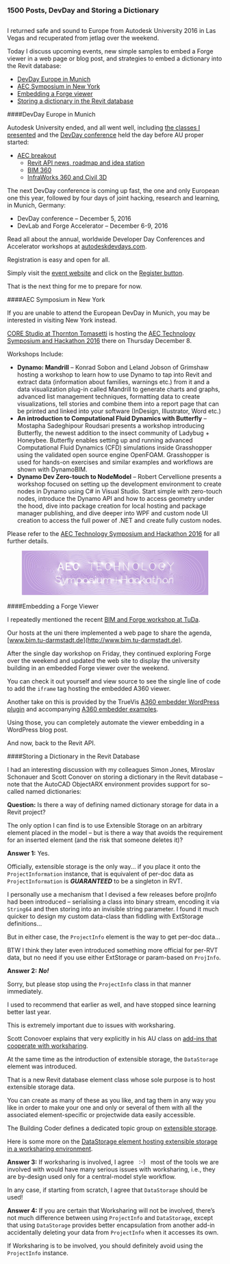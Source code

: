 <head>
<meta http-equiv="Content-Type" content="text/html; charset=utf-8">
<link rel="stylesheet" type="text/css" href="bc.css">
<script src="run_prettify.js" type="text/javascript"></script>
<!--
<script src="https://google-code-prettify.googlecode.com/svn/loader/run_prettify.js" type="text/javascript"></script>
-->
</head>

<!---

Caroline Ward  FW: Autodesk® Developer News - special DevDays edition 

1500 Posts DevDay and Storing a Dictionary #RevitAPI @AutodeskRevit #aec #bim #dynamobim @AutodeskForge #DevLab @TT_CORE

Welcome to The Building Coder post number 1500! I returned safe and sound to Europe from Autodesk University 2016 in Las Vegas and recuperated from jetlag over the weekend. Today I discuss upcoming events, new simple samples to embed a Forge viewer in a web page or blog post, and strategies to embed a dictionary into the Revit database
&ndash; DevDay Europe in Munich
&ndash; AEC Symposium in New York
&ndash; Embedding a Forge viewer
&ndash; Storing a dictionary in the Revit database...

-->

### 1500 Posts, DevDay and Storing a Dictionary

<h2>
<script language="JavaScript1.2">
/* Neon Lights Text By JavaScript Kit (http://javascriptkit.com) */

var message="Welcome to The Building Coder post number 1500!"
var neonbasecolor="gray"
var neontextcolor="orange"
var flashspeed=100 // milliseconds

///No need to edit below this line/////

var n=0
if (document.all||document.getElementById){
document.write('')
for (m=0;m<message.length;m++)
document.write('<span id="neonlight'+m+'">'+message.charAt(m)+'</span>')
document.write('')
}
else
document.write(message)
function crossref(number){
var crossobj=document.all? eval("document.all.neonlight"+number) : document.getElementById("neonlight"+number)
return crossobj
}

function neon(){
  //Change all letters to base color
  if (n==0){
  for (m=0;m<message.length;m++)
  //eval("document.all.neonlight"+m).style.color=neonbasecolor
  crossref(m).style.color=neonbasecolor
}

//cycle through and change individual letters to neon color
crossref(n).style.color=neontextcolor

if (n<message.length-1)
n++
else{
n=0
clearInterval(flashing)
setTimeout("beginneon()",1500)
return
}
}

function beginneon(){
  if (document.all||document.getElementById)
  flashing=setInterval("neon()",flashspeed)
}

beginneon()
</script>
</h2>

I returned safe and sound to Europe from Autodesk University 2016 in Las Vegas and recuperated from jetlag over the weekend.

Today I discuss upcoming events, new simple samples to embed a Forge viewer in a web page or blog post, and strategies to embed a dictionary into the Revit database:

- [DevDay Europe in Munich](#2)
- [AEC Symposium in New York](#3)
- [Embedding a Forge viewer](#4)
- [Storing a dictionary in the Revit database](#5)


####<a name="2"></a>DevDay Europe in Munich

Autodesk University ended, and all went well,
including [the classes I presented](http://thebuildingcoder.typepad.com/blog/2016/10/au-revit-20171-and-rex-freezedrawing.html#2) and
the [DevDay conference](http://thebuildingcoder.typepad.com/blog/2016/11/devday-conference-at-autodesk-university.html) held
the day before AU proper started:

- [AEC breakout](http://thebuildingcoder.typepad.com/blog/2016/11/devday-conference-at-autodesk-university.html#3)
    - [Revit API news, roadmap and idea station](http://thebuildingcoder.typepad.com/blog/2016/11/devday-conference-at-autodesk-university.html#4)
    - [BIM 360](http://thebuildingcoder.typepad.com/blog/2016/11/devday-conference-at-autodesk-university.html#5)
    - [InfraWorks 360 and Civil 3D](http://thebuildingcoder.typepad.com/blog/2016/11/devday-conference-at-autodesk-university.html#6)

The next DevDay conference is coming up fast, the one and only European one this year, followed by four days of joint hacking, research and learning, in Munich, Germany:

- DevDay conference &ndash; December 5, 2016
- DevLab and Forge Accelerator &ndash; December 6-9, 2016

Read all about the annual, worldwide Developer Day Conferences and Accelerator workshops
at [autodeskdevdays.com](http://autodeskdevdays.com).

Registration is easy and open for all.

Simply visit the [event website](http://autodeskdevdays.com) and click on
the [Register button](http://autodeskdevdays.com/register).

That is the next thing for me to prepare for now.


####<a name="3"></a>AEC Symposium in New York

If you are unable to attend the European DevDay in Munich, you may be interested in visiting New York instead.

[CORE Studio at Thornton Tomasetti](http://core.thorntontomasetti.com) is hosting
the [AEC Technology Symposium and Hackathon 2016](http://core.thorntontomasetti.com/event/aec-technology-symposium-and-hackathon-2016) there
on Thursday December 8.

Workshops Include:

- **Dynamo: Mandrill** &ndash; Konrad Sobon and Leland Jobson of Grimshaw hosting a workshop to learn how to use Dynamo to tap into Revit and extract data (information about families, warnings etc.) from it and a data visualization plug-in called Mandrill to generate charts and graphs, advanced list management techniques, formatting data to create  visualizations, tell stories and combine them into a report page that can be printed and linked into your software (InDesign, Illustrator, Word etc.)
- **An introduction to Computational Fluid Dynamics with Butterfly** &ndash; Mostapha Sadeghipour Roudsari presents a workshop introducing Butterfly, the newest addition to the insect community of Ladybug + Honeybee. Butterfly enables setting up and running advanced Computational Fluid Dynamics (CFD) simulations inside Grasshopper using the validated open source engine OpenFOAM. Grasshopper is used for hands-on exercises and similar examples and workflows are shown with DynamoBIM.
- **Dynamo Dev Zero-touch to NodeModel** &ndash; Robert Cervellione presents a workshop focused on setting up the development environment to create nodes in Dynamo using C# in Visual Studio. Start simple with zero-touch nodes,  introduce the Dynamo API and how to access geometry under the hood, dive into package creation for local hosting and package manager publishing, and dive deeper into WPF and custom node UI creation to access the full power of .NET and create fully custom nodes.

Please refer to
the [AEC Technology Symposium and Hackathon 2016](http://core.thorntontomasetti.com/event/aec-technology-symposium-and-hackathon-2016) for
all further details.

<center>
<img src="img/2016-12_core_tt_aec_symposium.jpg" alt="AEC Symposium" width="436">
</center>


####<a name="4"></a>Embedding a Forge Viewer

I repeatedly mentioned
the recent [BIM and Forge workshop at TuDa](http://thebuildingcoder.typepad.com/blog/2016/11/bimtuda-devdays-forge-news-and-more-events.html).

Our hosts at the uni there implemented a web page to share the agenda, [www.bim.tu-darmstadt.de](http://www.bim.tu-darmstadt.de).

After the single day workshop on Friday, they continued exploring Forge over the weekend and updated the web site to display the university building in an embedded Forge viewer over the weekend.

You can check it out yourself and view source to see the single line of code to add the `iframe` tag hosting the embedded A360 viewer.

Another take on this is provided by the
TrueVis [A360 embedder WordPress plugin](http://truevis.com/a360-embedder-wordpress-plugin) and 
accompanying [A360 embedder examples](http://truevis.com/a360-embedder-examples).

Using those, you can completely automate the viewer embedding in a WordPress blog post.

And now, back to the Revit API.


####<a name="3"></a>Storing a Dictionary in the Revit Database

I had an interesting discussion with my colleagues Simon Jones, Miroslav Schonauer and Scott Conover on storing a dictionary in the Revit database &ndash; note that the AutoCAD ObjectARX environment provides support for so-called named dictionaries:

**Question:** Is there a way of defining named dictionary storage for data in a Revit project?
 
The only option I can find is to use Extensible Storage on an arbitrary element placed in the model &ndash; but is there a way that avoids the requirement for an inserted element (and the risk that someone deletes it)?

**Answer 1:** Yes.
 
Officially, extensible storage is the only way... if you place it onto the `ProjectInformation` instance, that is equivalent of per-doc data as `ProjectInformation` is <b><i>GUARANTEED</i></b> to be a singleton in RVT.
 
I personally use a mechanism that I devised a few releases before projInfo had been introduced &ndash; serialising a class into binary stream, encoding it via `String64` and then storing into an invisible string parameter. I found it much quicker to design my custom data-class than fiddling with ExtStorage definitions…
 
But in either case, the `ProjectInfo` element is the way to get per-doc data…

BTW I think they later even introduced something more official for per-RVT data, but no need if you use either ExtStorage or param-based on `ProjInfo`.

**Answer 2:** <b><i>No!</i></b>

Sorry, but please stop using the `ProjectInfo` class in that manner immediately.
 
I used to recommend that earlier as well, and have stopped since learning better last year.
 
This is extremely important due to issues with worksharing.
 
Scott Conovoer explains that very explicitly in his AU class on [add-ins that cooperate with worksharing](http://thebuildingcoder.typepad.com/blog/2014/10/worksharing-and-duplicating-element-geometry.html#2).
 
At the same time as the introduction of extensible storage, the `DataStorage` element was introduced.
 
That is a new Revit database element class whose sole purpose is to host extensible storage data.
 
You can create as many of these as you like, and tag them in any way you like in order to make your one and only or several of them with all the associated element-specific or projectwide data easily accessible.
 
The Building Coder defines a dedicated topic group on [extensible storage](http://thebuildingcoder.typepad.com/blog/about-the-author.html#5.23).
 
Here is some more on
the [DataStorage element hosting extensible storage in a worksharing environment](http://thebuildingcoder.typepad.com/blog/2015/02/extensible-storage-in-a-worksharing-environment.html).

**Answer 3:** If worksharing is involved, I agree &nbsp; :-) &nbsp; most of the tools we are involved with would have many serious issues with worksharing, i.e., they are by-design used only for a central-model style workflow.

In any case, if starting from scratch, I agree that `DataStorage` should be used!

**Answer 4:** If you are certain that Worksharing will not be involved, there’s not much difference between using `ProjectInfo` and `DataStorage`, except that using `DataStorage` provides better encapsulation from another add-in accidentally deleting your data from `ProjectInfo` when it accesses its own.
 
If Worksharing is to be involved, you should definitely avoid using the `ProjectInfo` instance.


